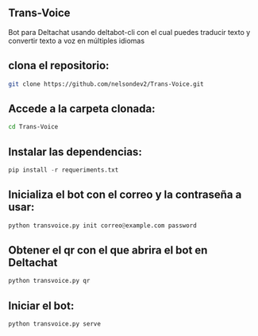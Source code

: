 ## Trans-Voice
Bot para Deltachat usando deltabot-cli con el cual puedes traducir texto y convertir texto a voz en múltiples idiomas 

## clona el repositorio:
```sh
git clone https://github.com/nelsondev2/Trans-Voice.git
```

## Accede a la carpeta clonada:
```sh
cd Trans-Voice
```
## Instalar las dependencias:
```python
pip install -r requeriments.txt
```
## Inicializa el bot con el correo y la contraseña a usar:
```python
python transvoice.py init correo@example.com password
```

## Obtener el qr con el que abrira el bot en Deltachat
```python
python transvoice.py qr
```

## Iniciar el bot:
```python
python transvoice.py serve
```




